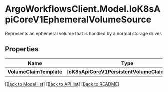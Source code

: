 # ArgoWorkflowsClient.Model.IoK8sApiCoreV1EphemeralVolumeSource
Represents an ephemeral volume that is handled by a normal storage driver.

## Properties

Name | Type | Description | Notes
------------ | ------------- | ------------- | -------------
**VolumeClaimTemplate** | [**IoK8sApiCoreV1PersistentVolumeClaimTemplate**](IoK8sApiCoreV1PersistentVolumeClaimTemplate.md) |  | [optional] 

[[Back to Model list]](../README.md#documentation-for-models) [[Back to API list]](../README.md#documentation-for-api-endpoints) [[Back to README]](../README.md)

